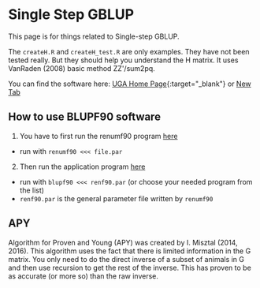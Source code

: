 # Single Step GBLUP

This page is for things related to Single-step GBLUP.

The `createH.R` and `createH_test.R` are only examples. 
They have not been tested really. But they should help you 
understand the H matrix. It uses VanRaden (2008) basic method
ZZ'/sum2pq. 

You can find the software here: 
[UGA Home Page](http://nce.ads.uga.edu/wiki/doku.php){:target="_blank"}
or 
<a href="http://nce.ads.uga.edu/wiki/doku.php?id=distribution" target="_blank">New Tab</a>

## How to use BLUPF90 software

1. You have to first run the renumf90 program [here](http://nce.ads.uga.edu/wiki/doku.php?id=readme.renumf90)
  * run with `renumf90 <<< file.par`
2. Then run the application program [here](http://nce.ads.uga.edu/wiki/doku.php?id=application_programs)
  * run with `blupf90 <<< renf90.par` (or choose your needed program from the list)
  * `renf90.par` is the general parameter file written by `renumf90` 

## APY

Algorithm for Proven and Young (APY) was created by I. Misztal (2014, 2016). This algorithm uses the fact that there is limited information in the G matrix. You only need to do the direct inverse of a subset of animals in G and then use recursion to get the rest of the inverse. This has proven to be as accurate (or more so) than the raw inverse. 
